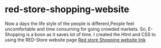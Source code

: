 # red-store-shopping-website
Now a days the life style of the people is different,People feel uncomfortable and time  consuming for going crowded markets.
 So, E-Shopping is a boon as it saves lot of time.
 I created the Html and CSS to using the RED-Store website page
 [Red store Shopping website link](https://drajkumard.github.io/red-store-shopping-website/)

